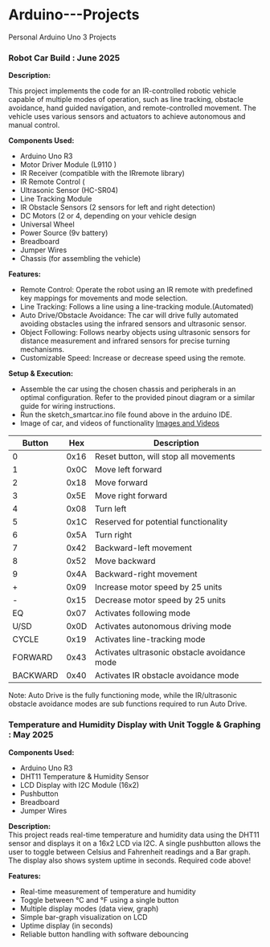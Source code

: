 # Arduino---Projects
Personal Arduino Uno 3 Projects 

### Robot Car Build : June 2025 

**Description:**  

This project implements the code for an IR-controlled robotic vehicle capable of multiple modes of operation, such as line tracking, obstacle avoidance, hand guided navigation, and remote-controlled movement. The vehicle uses various sensors and actuators to achieve autonomous and manual control.

**Components Used:**
- Arduino Uno R3
- Motor Driver Module (L9110 )
- IR Receiver (compatible with the IRremote library)
- IR Remote Control (
- Ultrasonic Sensor (HC-SR04)
- Line Tracking Module
- IR Obstacle Sensors (2 sensors for left and right detection)
- DC Motors (2 or 4, depending on your vehicle design
- Universal Wheel 
- Power Source (9v battery)
- Breadboard
- Jumper Wires
- Chassis (for assembling the vehicle)

**Features:**
- Remote Control: Operate the robot using an IR remote with predefined key mappings for movements and mode selection.
- Line Tracking: Follows a line using a line-tracking module.(Automated)
- Auto Drive/Obstacle Avoidance: The car will drive fully automated avoiding obstacles using the infrared sensors and ultrasonic sensor.
- Object Following: Follows nearby objects using ultrasonic sensors for distance measurement and infrared sensors for precise turning mechanisms.
- Customizable Speed: Increase or decrease speed using the remote.

**Setup & Execution:**
- Assemble the car using the chosen chassis and peripherals in an optimal configuration. Refer to the provided pinout diagram or a similar guide for wiring instructions.
- Run the sketch_smartcar.ino file found above in the arduino IDE.
- Image of car, and videos of functionality [Images and Videos](./Images%20and%20Videos)

| Button   | Hex   | Description                                |
|----------|-------|--------------------------------------------|
| 0        | 0x16  | Reset button, will stop all movements      |
| 1        | 0x0C  | Move left forward                           |
| 2        | 0x18  | Move forward                               |
| 3        | 0x5E  | Move right forward                         |
| 4        | 0x08  | Turn left                                 |
| 5        | 0x1C  | Reserved for potential functionality       |
| 6        | 0x5A  | Turn right                                |
| 7        | 0x42  | Backward-left movement                     |
| 8        | 0x52  | Move backward                             |
| 9        | 0x4A  | Backward-right movement                    |
| +        | 0x09  | Increase motor speed by 25 units           |
| -        | 0x15  | Decrease motor speed by 25 units           |
| EQ       | 0x07  | Activates following mode                    |
| U/SD     | 0x0D  | Activates autonomous driving mode          |
| CYCLE    | 0x19  | Activates line-tracking mode                |
| FORWARD  | 0x43  | Activates ultrasonic obstacle avoidance mode |
| BACKWARD | 0x40  | Activates IR obstacle avoidance mode       |

Note: Auto Drive is the fully functioning mode, while the IR/ultrasonic obstacle avoidance modes are sub functions required to run Auto Drive. 

### Temperature and Humidity Display with Unit Toggle & Graphing : May 2025 

**Components Used:**
- Arduino Uno R3  
- DHT11 Temperature & Humidity Sensor  
- LCD Display with I2C Module (16x2)  
- Pushbutton  
- Breadboard  
- Jumper Wires  

**Description:**  
This project reads real-time temperature and humidity data using the DHT11 sensor and displays it on a 16x2 LCD via I2C. A single pushbutton allows the user to toggle between Celsius and Fahrenheit readings and a Bar graph. The display also shows system uptime in seconds. Required code above!

**Features:**
- Real-time measurement of temperature and humidity  
- Toggle between °C and °F using a single button  
- Multiple display modes (data view, graph)  
- Simple bar-graph visualization on LCD  
- Uptime display (in seconds)  
- Reliable button handling with software debouncing  


